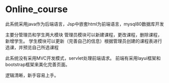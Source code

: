 # Online_course
此系统采用java作为后端语言，Jsp中嵌套html为前端语言，mysql80数据库开发

主要分管理员和学生两大模块
管理员模块可以新建课程，更改课程，删除课程，新增学生。
学生模块可以更新（完善自己的信息）根据管理员创建的课程表进行选课，并预览自己所选课程

此系统没有采用MVC开发模式，servlet处理前端请求。
前端有采用layui框架和bootstrap框架来美化完善页面。

逻辑清晰，新手容易上手。
